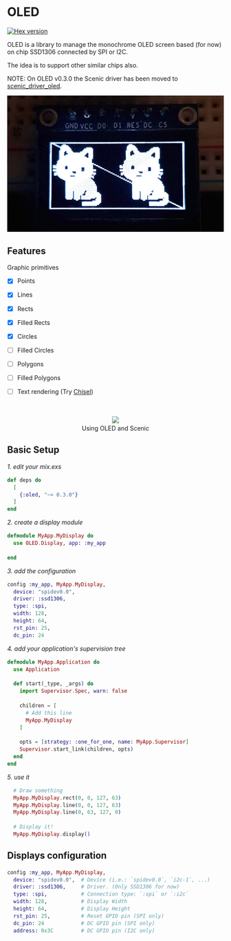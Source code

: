 # OLED

[![Hex version](https://img.shields.io/hexpm/v/oled.svg "Hex version")](https://hex.pm/packages/oled)


OLED is a library to manage the monochrome OLED screen based (for now) on chip SSD1306 connected by SPI or I2C.

The idea is to support other similar chips also.

NOTE: On OLED v0.3.0 the Scenic driver has been moved to [scenic_driver_oled](https://github.com/pappersverk/scenic_driver_oled).

![Sample](images/sample.jpeg)

## Features

Graphic primitives
- [x] Points
- [x] Lines
- [x] Rects
- [x] Filled Rects
- [x] Circles
- [ ] Filled Circles
- [ ] Polygons
- [ ] Filled Polygons
- [ ] Text rendering (Try [Chisel](https://github.com/luisgabrielroldan/chisel))



<p align="center">
  <br>
  <br>
  <img src="images/scenic_preview.gif"><br>
  Using OLED and Scenic
  <br>
</p>




## Basic Setup

*1. edit your mix.exs*

```elixir
def deps do
  [
    {:oled, "~> 0.3.0"}
  ]
end
```

*2. create a display module*

```elixir
defmodule MyApp.MyDisplay do
  use OLED.Display, app: :my_app

end
```

*3. add the configuration*

```elixir
config :my_app, MyApp.MyDisplay,
  device: "spidev0.0",
  driver: :ssd1306,
  type: :spi,
  width: 128,
  height: 64,
  rst_pin: 25,
  dc_pin: 24
```

*4. add your application's supervision tree*
```elixir
defmodule MyApp.Application do
  use Application

  def start(_type, _args) do
    import Supervisor.Spec, warn: false

    children = [
      # Add this line
      MyApp.MyDisplay
    ]

    opts = [strategy: :one_for_one, name: MyApp.Supervisor]
    Supervisor.start_link(children, opts)
  end
end
```

*5. use it*

```elixir
  # Draw something
  MyApp.MyDisplay.rect(0, 0, 127, 63)
  MyApp.MyDisplay.line(0, 0, 127, 63)
  MyApp.MyDisplay.line(0, 63, 127, 0)

  # Display it!
  MyApp.MyDisplay.display()
```

## Displays configuration

```elixir
config :my_app, MyApp.MyDisplay,
  device: "spidev0.0",  # Device (i.e.: `spidev0.0`, `i2c-1`, ...)
  driver: :ssd1306,     # Driver. (Only SSD1306 for now)
  type: :spi,           # Connection type: `:spi` or `:i2c`
  width: 128,           # Display Width
  height: 64,           # Display Height
  rst_pin: 25,          # Reset GPIO pin (SPI only)
  dc_pin: 24            # DC GPIO pin (SPI only)
  address: 0x3C         # DC GPIO pin (I2C only)
```

